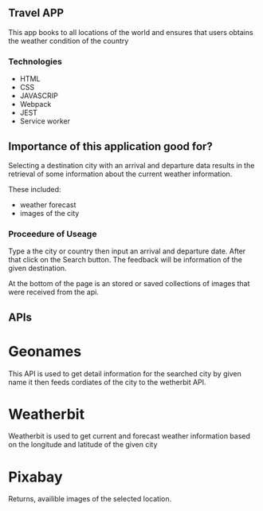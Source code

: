 ## Travel APP

This app books to all locations of the world and ensures that users obtains the weather condition of the country

### Technologies

- HTML
- CSS
- JAVASCRIP
- Webpack
- JEST
- Service worker

## Importance of this application good for?

Selecting a destination city with an arrival and departure data results in the retrieval of some information about the
current weather information.

These included:

- weather forecast
- images of the city

### Proceedure of Useage

Type a the city or country then input an arrival and departure date. After that click on the Search button. The feedback will be information of the given destination.

At the bottom of the page is an stored or saved collections of images that were received from the api.

## APIs

# Geonames

This API is used to get detail information for the searched city by given name it then feeds cordiates of the city to the wetherbit API.

# Weatherbit

Weatherbit is used to get current and forecast weather information based on the longitude and latitude of the given city

# Pixabay

Returns, availible images of the selected location.
